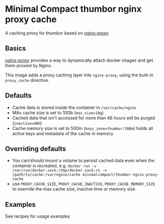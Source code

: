 # Minimal Compact thumbor nginx proxy cache

A caching proxy for thumbor based on [nginx-proxy](https://github.com/jwilder/nginx-proxy)

## Basics

[nginx-proxy](https://github.com/jwilder/nginx-proxy) provides a way to dynamically attach docker images and get them proxied by Nginx.

This image adds a proxy caching layer into `nginx-proxy`, using the built-in `proxy_cache` directive.

## Defaults

* Cache data is stored inside the container in `/var/cache/nginx`
* MAx cache size is set to 10Gb (`max_size=10g`)
* Cached data that isn't accessed for more than 48 hours will be purged (`inactive=48h`)
* Cache memory size is set to 500m (`keys_zone=thumbor:500m`) holds all active keys and metadata of the cache in memory

## Overriding defaults

* You can/should mount a volume to persist cached data even when the container is recreated, e.g. `docker run -v /var/run/docker.sock:/tmp/docker.sock:ro -v /path/to/cache:/var/nginx/cache minimalcompact/thumbor-nginx-proxy-cache`
* use `PROXY_CACHE_SIZE`, `PROXY_CACHE_INACTIVE`, `PROXY_CACHE_MEMORY_SIZE` to override the max cache size, inactive time or memory size

## Examples

See recipes for usage examples
